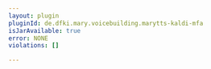 ```yaml
---
layout: plugin
pluginId: de.dfki.mary.voicebuilding.marytts-kaldi-mfa
isJarAvailable: true
error: NONE
violations: []

---
```

